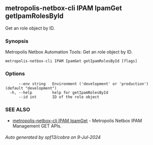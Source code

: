 ## metropolis-netbox-cli IPAM IpamGet getIpamRolesById

Get an role object by ID.

### Synopsis


Metropolis Netbox Automation Tools:
  Get an role object by ID.

```
metropolis-netbox-cli IPAM IpamGet getIpamRolesById [flags]
```

### Options

```
      --env string   Environment ('development' or 'production') (default "development")
  -h, --help         help for getIpamRolesById
      --id int       ID of the role object
```

### SEE ALSO

* [metropolis-netbox-cli IPAM IpamGet]()	 - Metropolis Netbox IPAM Management GET APIs.

###### Auto generated by spf13/cobra on 9-Jul-2024
